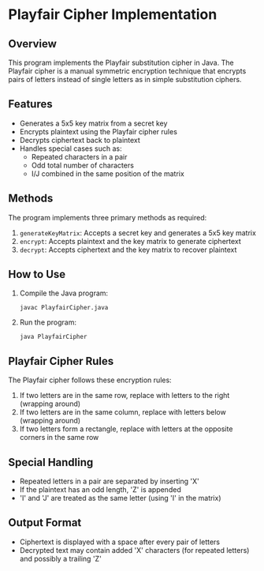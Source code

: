 # Playfair Cipher Implementation

## Overview
This program implements the Playfair substitution cipher in Java. The Playfair cipher is a manual symmetric encryption technique that encrypts pairs of letters instead of single letters as in simple substitution ciphers.

## Features
- Generates a 5x5 key matrix from a secret key
- Encrypts plaintext using the Playfair cipher rules
- Decrypts ciphertext back to plaintext
- Handles special cases such as:
  - Repeated characters in a pair
  - Odd total number of characters
  - I/J combined in the same position of the matrix

## Methods
The program implements three primary methods as required:
1. `generateKeyMatrix`: Accepts a secret key and generates a 5x5 key matrix
2. `encrypt`: Accepts plaintext and the key matrix to generate ciphertext
3. `decrypt`: Accepts ciphertext and the key matrix to recover plaintext

## How to Use
1. Compile the Java program:
   ```
   javac PlayfairCipher.java
   ```

2. Run the program:
   ```
   java PlayfairCipher
   ```

## Playfair Cipher Rules
The Playfair cipher follows these encryption rules:
1. If two letters are in the same row, replace with letters to the right (wrapping around)
2. If two letters are in the same column, replace with letters below (wrapping around)
3. If two letters form a rectangle, replace with letters at the opposite corners in the same row

## Special Handling
- Repeated letters in a pair are separated by inserting 'X'
- If the plaintext has an odd length, 'Z' is appended
- 'I' and 'J' are treated as the same letter (using 'I' in the matrix)

## Output Format
- Ciphertext is displayed with a space after every pair of letters
- Decrypted text may contain added 'X' characters (for repeated letters) and possibly a trailing 'Z'
